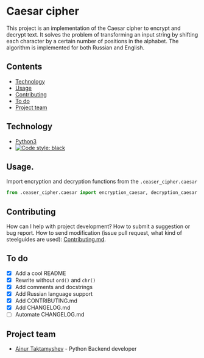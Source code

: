 # Caesar cipher
This project is an implementation of the Caesar cipher to encrypt and decrypt 
text. It solves the problem of transforming an input string by shifting each character by 
a certain number of positions in the alphabet.
The algorithm is implemented for both Russian and English.

## Contents
- [Technology](#technology)
- [Usage](#usage)
- [Contributing](#contributing)
- [To do](#to-do)
- [Project team](#project-team)

## Technology
- [Python3](https://www.python.org/)
- [![Code style: black](https://img.shields.io/badge/code%20style-black-000000.svg)](https://github.com/psf/black)

## Usage.

Import encryption and decryption functions from the `.ceaser_cipher.caesar`
```Python
from .ceaser_cipher.caesar import encryption_caesar, decryption_caesar
```

## Contributing
How can I help with project development? How to submit a suggestion or bug report. 
How to send modification (issue pull request, what kind of steelguides are used): [Contributing.md](./CONTRIBUTING.md).

## To do
- [x] Add a cool README
- [x] Rewrite without `ord()` and `chr()`
- [x] Add comments and docstrings
- [x] Add Russian language support
- [x] Add CONTRIBUTING.md
- [x] Add CHANGELOG.md
- [ ] Automate CHANGELOG.md

## Project team

- [Ainur Taktamyshev](tg://resolve?domain=justborn) - Python Backend developer